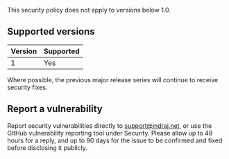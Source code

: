 <!--
Copyright (C) 2025 Indraj Gandham <support@indraj.net>

This program is free software: you can redistribute it and/or modify
it under the terms of the GNU Affero General Public License as published by
the Free Software Foundation, either version 3 of the License, or
(at your option) any later version.

This program is distributed in the hope that it will be useful,
but WITHOUT ANY WARRANTY; without even the implied warranty of
MERCHANTABILITY or FITNESS FOR A PARTICULAR PURPOSE.  See the
GNU Affero General Public License for more details.

You should have received a copy of the GNU Affero General Public License
along with this program.  If not, see <https://www.gnu.org/licenses/>.
-->


This security policy does not apply to versions below 1.0.

## Supported versions

| Version | Supported |
| ------- | --------- |
| 1       | Yes       |

Where possible, the previous major release series will continue to receive
security fixes.

## Report a vulnerability

Report security vulnerabilities directly to
[support@indraj.net](mailto:support@indraj.net), or use the GitHub
vulnerability reporting tool under Security.
Please allow up to 48 hours for a reply, and up to 90 days for the issue to be
confirmed and fixed before disclosing it publicly.
